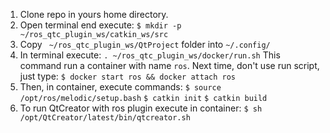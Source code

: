 1.  Clone repo in yours home directory.
2.  Open terminal end execute:
`$ mkdir -p ~/ros_qtc_plugin_ws/catkin_ws/src`
3.  Copy ` ~/ros_qtc_plugin_ws/QtProject` folder into `~/.config/`
4.  In terminal execute:
`. ~/ros_qtc_plugin_ws/docker/run.sh`
This command run a container with name `ros`. Next time, don't use run script, just type:
`$ docker start ros && docker attach ros`
5.  Then, in container, execute commands:
`$ source /opt/ros/melodic/setup.bash`
`$ catkin init`
`$ catkin build`
6.  To run QtCreator with ros plugin execute in container:
`$ sh /opt/QtCreator/latest/bin/qtcreator.sh`
